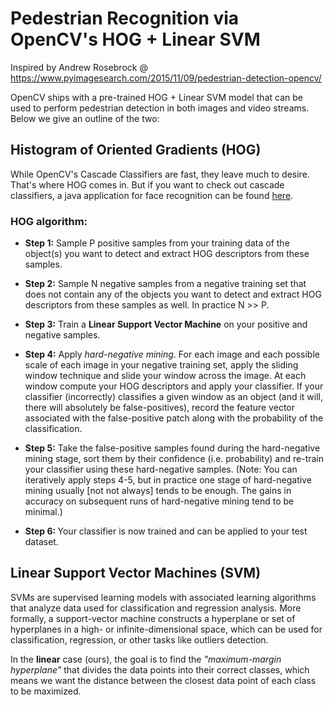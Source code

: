 # Pedestrian Recognition via OpenCV's HOG + Linear SVM
  Inspired by Andrew Rosebrock @ https://www.pyimagesearch.com/2015/11/09/pedestrian-detection-opencv/

  OpenCV ships with a pre-trained HOG + Linear SVM model that can be used to perform pedestrian detection in both images and video streams. Below we give an outline of the two:
  
## Histogram of Oriented Gradients (HOG)

While OpenCV's Cascade Classifiers are fast, they leave much to desire. That's where HOG comes in. But if you want to check out cascade classifiers, a java application for face recognition can be found [here](https://github.com/andre91998/JavaBasics/tree/master/FaceDetection).

### HOG algorithm:

<ul><li><strong>Step 1:</strong> Sample P positive samples from your training data of the object(s) you want to detect and extract HOG descriptors from these samples. </ul></li>

<ul><li><strong>Step 2:</strong> Sample N negative samples from a negative training set that does not contain any of the objects you want to detect and extract HOG descriptors from these samples as well. In practice N >> P.</ul></li>

<ul><li><strong>Step 3:</strong> Train a <strong>Linear Support Vector Machine</strong> on your positive and negative samples.</ul></li>

<ul><li><strong>Step 4:</strong> Apply <em>hard-negative mining</em>. For each image and each possible scale of each image in your negative training set, apply the sliding window technique and slide your window across the image. At each window compute your HOG descriptors and apply your classifier. If your classifier (incorrectly) classifies a given window as an object (and it will, there will absolutely be false-positives), record the feature vector associated with the false-positive patch along with the probability of the classification. </ul></li>

<ul><li><strong>Step 5:</strong> Take the false-positive samples found during the hard-negative mining stage, sort them by their confidence (i.e. probability) and re-train your classifier using these hard-negative samples. (Note: You can iteratively apply steps 4-5, but in practice one stage of hard-negative mining usually [not not always] tends to be enough. The gains in accuracy on subsequent runs of hard-negative mining tend to be minimal.)</ul></li>

<ul><li><strong>Step 6: </strong>Your classifier is now trained and can be applied to your test dataset.</ul></li>

## Linear Support Vector Machines (SVM)

SVMs are supervised learning models with associated learning algorithms that analyze data used for classification and regression analysis. More formally, a support-vector machine constructs a hyperplane or set of hyperplanes in a high- or infinite-dimensional space, which can be used for classification, regression, or other tasks like outliers detection.

In the **linear** case (ours), the goal is to find the *"maximum-margin hyperplane"* that divides the data points into their correct classes, which means we want the distance between the closest data point of each class to be maximized.

